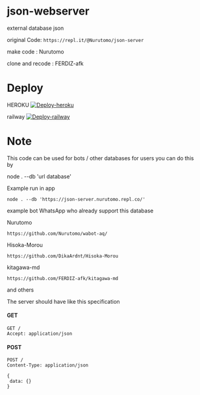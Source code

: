 # json-webserver

external database json 

original Code: `https://repl.it/@Nurutomo/json-server`

make code : Nurutomo

clone and recode : FERDIZ-afk


# Deploy

HEROKU
[![Deploy-heroku](https://www.herokucdn.com/deploy/button.svg)](https://heroku.com/deploy?template=https://github.com/FERDIZ-afk/json-webserver)

railway
[![Deploy-railway](https://railway.app/button.svg)](https://railway.app/new/template?template=https%3A%2F%2Fgithub.com%2FERDIZ-afk%2Fjson-webserver)

# Note

This code can be used for bots / other databases
for users you can do this by

node . --db 'url database'

Example run in app

``` 
node . --db 'https://json-server.nurutomo.repl.co/'
```
example bot WhatsApp who already support this database

Nurutomo
```
https://github.com/Nurutomo/wabot-aq/

```
Hisoka-Morou
```
https://github.com/DikaArdnt/Hisoka-Morou

```
kitagawa-md
```
https://github.com/FERDIZ-afk/kitagawa-md

```
and others


The server should have like this specification

#### GET

```http
GET /
Accept: application/json
```

#### POST

```http
POST /
Content-Type: application/json

{
 data: {}
}
```